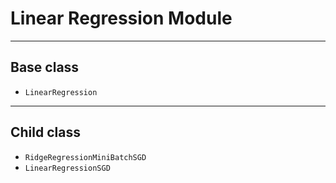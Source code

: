 # Linear Regression Module

---

## Base class

- `LinearRegression`

---

## Child class

- `RidgeRegressionMiniBatchSGD`
- `LinearRegressionSGD`
